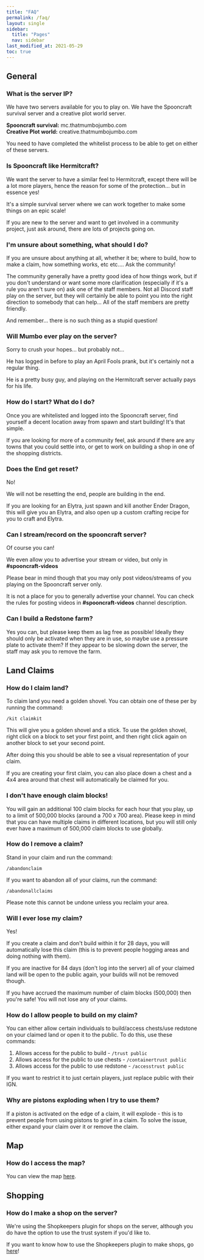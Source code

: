 ```yaml
---
title: "FAQ"
permalink: /faq/
layout: single
sidebar:
  title: "Pages"
  nav: sidebar
last_modified_at: 2021-05-29
toc: true
---
```


## General

### What is the server IP?

We have two servers available for you to play on. We have the Spooncraft survival server and a creative plot world server.

**Spooncraft survival:** mc.thatmumbojumbo.com \
**Creative Plot world:** creative.thatmumbojumbo.com

You need to have completed the whitelist process to be able to get on either of these servers.

### Is Spooncraft like Hermitcraft?

We want the server to have a similar feel to Hermitcraft, except there will be a lot more players, hence the reason for some of the protection... but in essence yes!

It's a simple survival server where we can work together to make some things on an epic scale!

If you are new to the server and want to get involved in a community project, just ask around, there are lots of projects going on.

### I'm unsure about something, what should I do?

If you are unsure about anything at all, whether it be; where to build, how to make a claim, how something works, etc etc.... Ask the community!

The community generally have a pretty good idea of how things work, but if you don't understand or want some more clarification (especially if it's a rule you aren't sure on) ask one of the staff members. Not all Discord staff play on the server, but they will certainly be able to point you into the right direction to somebody that can help... All of the staff members are pretty friendly.

And remember... there is no such thing as a stupid question!

### Will Mumbo ever play on the server?

Sorry to crush your hopes... but probably not...

He has logged in before to play an April Fools prank, but it's certainly not a regular thing.

He is a pretty busy guy, and playing on the Hermitcraft server actually pays for his life.

### How do I start? What do I do?

Once you are whitelisted and logged into the Spooncraft server, find yourself a decent location away from spawn and start building! It's that simple.

If you are looking for more of a community feel, ask around if there are any towns that you could settle into, or get to work on building a shop in one of the shopping districts.

### Does the End get reset?

No!

We will not be resetting the end, people are building in the end.

If you are looking for an Elytra, just spawn and kill another Ender Dragon, this will give you an Elytra, and also open up a custom crafting recipe for you to craft and Elytra.

### Can I stream/record on the spooncraft server?

Of course you can!

We even allow you to advertise your stream or video, but only in **#spooncraft-videos**

Please bear in mind though that you may only post videos/streams of you playing on the Spooncraft server only.

It is not a place for you to generally advertise your channel. You can check the rules for posting videos in **#spooncraft-videos** channel description.

### Can I build a Redstone farm?

Yes you can, but please keep them as lag free as possible! Ideally they should only be activated when they are in use, so maybe use a pressure plate to activate them? If they appear to be slowing down the server, the staff may ask you to remove the farm.

## Land Claims

### How do I claim land?

To claim land you need a golden shovel. You can obtain one of these per by running the command:

`/kit claimkit`

This will give you a golden shovel and a stick. To use the golden shovel, right click on a block to set your first point, and then right click again on another block to set your second point.

After doing this you should be able to see a visual representation of your claim.

If you are creating your first claim, you can also place down a chest and a 4x4 area around that chest will automatically be claimed for you.

### I don't have enough claim blocks!

You will gain an additional 100 claim blocks for each hour that you play, up to a limit of 500,000 blocks (around a 700 x 700 area). Please keep in mind that you can have multiple claims in different locations, but you will still only ever have a maximum of 500,000 claim blocks to use globally.

### How do I remove a claim?

Stand in your claim and run the command:

`/abandonclaim`

If you want to abandon all of your claims, run the command:

`/abandonallclaims`

Please note this cannot be undone unless you reclaim your area.

### Will I ever lose my claim?

Yes!

If you create a claim and don't build within it for 28 days, you will automatically lose this claim (this is to prevent people hogging areas and doing nothing with them).

If you are inactive for 84 days (don't log into the server) all of your claimed land will be open to the public again, your builds will not be removed though.

If you have accrued the maximum number of claim blocks (500,000) then you're safe! You will not lose any of your claims.

### How do I allow people to build on my claim?

You can either allow certain individuals to build/access chests/use redstone on your claimed land or open it to the public. To do this, use these commands:

1. Allows access for the public to build - `/trust public`
2. Allows access for the public to use chests - `/containertrust public`
3. Allows access for the public to use redstone - `/accesstrust public`


If you want to restrict it to just certain players, just replace public with their IGN.

### Why are pistons exploding when I try to use them?

If a piston is activated on the edge of a claim, it will explode - this is to prevent people from using pistons to grief in a claim. To solve the issue, either expand your claim over it or remove the claim.

## Map

### How do I access the map?

You can view the map [here](http://147.135.116.56:8123/).

## Shopping

### How do I make a shop on the server?

We're using the Shopkeepers plugin for shops on the server, although you do have the option to use the trust system if you'd like to.

If you want to know how to use the Shopkeepers plugin to make shops, go [here](/shoptutorial/)!